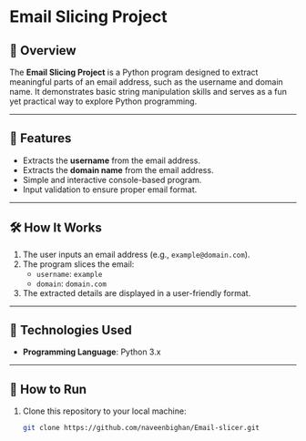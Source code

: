 # Email Slicing Project

## 📧 Overview

The **Email Slicing Project** is a Python program designed to extract meaningful parts of an email address, such as the username and domain name. It demonstrates basic string manipulation skills and serves as a fun yet practical way to explore Python programming.

---

## 🔑 Features

- Extracts the **username** from the email address.
- Extracts the **domain name** from the email address.
- Simple and interactive console-based program.
- Input validation to ensure proper email format.

---

## 🛠️ How It Works

1. The user inputs an email address (e.g., `example@domain.com`).
2. The program slices the email:
   - `username`: `example`
   - `domain`: `domain.com`
3. The extracted details are displayed in a user-friendly format.

---

## 🚀 Technologies Used

- **Programming Language**: Python 3.x

---

## 🔄 How to Run

1. Clone this repository to your local machine:
   ```bash
   git clone https://github.com/naveenbighan/Email-slicer.git
